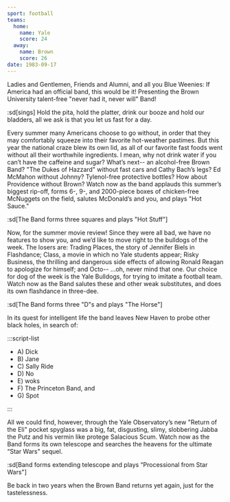 ```yaml
---
sport: football
teams:
  home:
    name: Yale
    score: 24
  away:
    name: Brown
    score: 26
date: 1983-09-17
---
```


Ladies and Gentlemen, Friends and Alumni, and all you Blue Weenies: If America had an official band, this would be it! Presenting the Brown University talent-free "never had it, never will" Band!

:sd[sings] Hold the pita, hold the platter, drink our booze and hold our bladders, all we ask is that you let us fast for a day.

Every summer many Americans choose to go without, in order that they may comfortably squeeze into their favorite hot-weather pastimes. But this year the national craze blew its own lid, as all of our favorite fast foods went without all their worthwhile ingredients. I mean, why not drink water if you can’t have the caffeine and sugar? What’s next-- an alcohol-free Brown Band? "The Dukes of Hazzard" without fast cars and Cathy Bach’s legs? Ed McMahon without Johnny? Tylenol-free protective bottles? How about Providence without Brown? Watch now as the band applauds this summer’s biggest rip-off, forms 6-, 9-, and 2000-piece boxes of chicken-free McNuggets on the field, salutes McDonald’s and you, and plays "Hot Sauce."

:sd[The Band forms three squares and plays "Hot Stuff"]

Now, for the summer movie review! Since they were all bad, we have no features to show you, and we’d like to move right to the bulldogs of the week. The losers are: Trading Places, the story of Jennifer Biels in Flashdance; Class, a movie in which no Yale students appear; Risky Business, the thrilling and dangerous side effects of allowing Ronald Reagan to apologize for himself; and Octo-- …oh, never mind that one. Our choice for dog of the week is the Yale Bulldogs, for trying to imitate a football team. Watch now as the Band salutes these and other weak substitutes, and does its own flashdance in three-dee.

:sd[The Band forms three "D"s and plays "The Horse"]

In its quest for intelligent life the band leaves New Haven to probe other black holes, in search of:

:::script-list

- A) Dick
- B) Jane
- C) Sally Ride
- D) No
- E) woks
- F) The Princeton Band, and
- G) Spot

:::

All we could find, however, through the Yale Observatory’s new "Return of the Eli" pocket spyglass was a big, fat, disgusting, slimy, slobbering Jabba the Putz and his vermin like protege Salacious Scum. Watch now as the Band forms its own telescope and searches the heavens for the ultimate “Star Wars" sequel.

:sd[Band forms extending telescope and plays “Processional from Star Wars"]

Be back in two years when the Brown Band returns yet again, just for the tastelessness.
